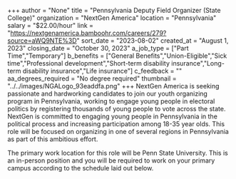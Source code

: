 +++
author = "None"
title = "Pennsylvania Deputy Field Organizer (State College)"
organization = "NextGen America"
location = "Pennsylvania"
salary = "$22.00/hour"
link = "https://nextgenamerica.bamboohr.com/careers/279?source=aWQ9NTE%3D"
sort_date = "2023-08-02"
created_at = "August 1, 2023"
closing_date = "October 30, 2023"
a_job_type = ["Part Time","Temporary"]
b_benefits = ["General Benefits","Union-Eligible","Sick time","Professional development","Short-term disability insurance","Long-term disability insurance","Life insurance"]
c_feedback = ""
aa_degrees_required = "No degree required"
thumbnail = "../../images/NGALogo_93eaddfa.png"
+++
NextGen America is seeking passionate and hardworking candidates to join our youth organizing program in Pennsylvania, working to engage young people in electoral politics by registering thousands of young people to vote across the state. NextGen is committed to engaging young people in Pennsylvania in the political process and increasing participation among 18-35 year olds. This role will be focused on organizing in one of several regions in Pennsylvania as part of this ambitious effort. 

The primary work location for this role will be Penn State University. This is an in-person position and you will be required to work on your primary campus according to the schedule laid out below. 